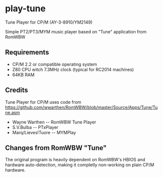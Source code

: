 # play-tune
Tune Player for CP/M (AY-3-8910/YM2149)

Simple PT2/PT3/MYM music player based on "Tune" application from RomWBW

## Requirements

* CP/M 2.2 or compatible operating system
* Z80 CPU witch 7.3MHz clock (typical for RC2014 machines)
* 64KB RAM

## Credits

Tune Player for CP/M uses code from 
https://github.com/wwarthen/RomWBW/blob/master/Source/Apps/Tune/Tune.asm

* Wayne Warthen -- RomWBW Tune Player 
* S.V.Bulba -- PTxPlayer 
* Marq/Lieves!Tuore -- MYMPlay 


## Changes from RomWBW "Tune"

The original program is heavily dependent on RomWBW's HBIOS and hardware auto-detection, making it completly non-working on plain CP/M hardware.


